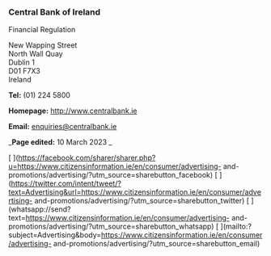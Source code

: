 ###  Central Bank of Ireland

Financial Regulation

New Wapping Street  
North Wall Quay  
Dublin 1  
D01 F7X3  
Ireland

**Tel:** (01) 224 5800

**Homepage:** [ http://www.centralbank.ie ](http://www.centralbank.ie)

**Email:** [ enquiries@centralbank.ie ](mailto:enquiries@centralbank.ie)

_**Page edited:** 10 March 2023 _

[
](https://facebook.com/sharer/sharer.php?u=https://www.citizensinformation.ie/en/consumer/advertising-
and-promotions/advertising/?utm_source=sharebutton_facebook) [
](https://twitter.com/intent/tweet/?text=Advertising&url=https://www.citizensinformation.ie/en/consumer/advertising-
and-promotions/advertising/?utm_source=sharebutton_twitter) [
](whatsapp://send?text=https://www.citizensinformation.ie/en/consumer/advertising-
and-promotions/advertising/?utm_source=sharebutton_whatsapp) [
](mailto:?subject=Advertising&body=https://www.citizensinformation.ie/en/consumer/advertising-
and-promotions/advertising/?utm_source=sharebutton_email) [
](javascript:void\(0\))
